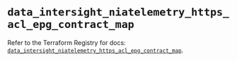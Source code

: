 # `data_intersight_niatelemetry_https_acl_epg_contract_map`

Refer to the Terraform Registry for docs: [`data_intersight_niatelemetry_https_acl_epg_contract_map`](https://registry.terraform.io/providers/ciscodevnet/intersight/1.0.71/docs/data-sources/niatelemetry_https_acl_epg_contract_map).
